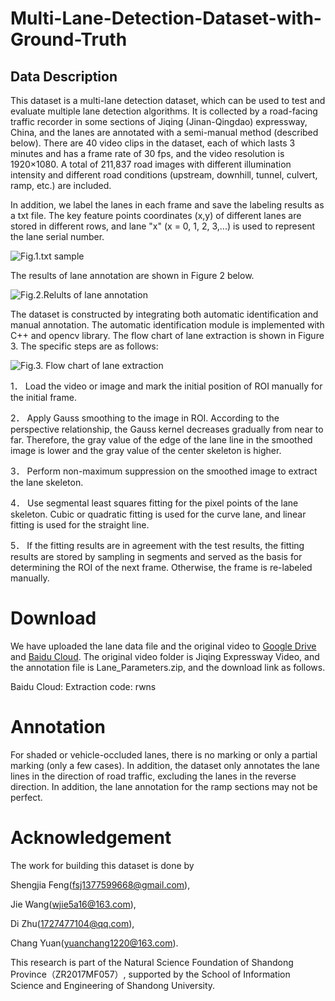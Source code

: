 # Multi-Lane-Detection-Dataset-with-Ground-Truth
## Data Description
This dataset is a multi-lane detection dataset, which can be used to test and evaluate multiple lane detection algorithms. It is collected by a road-facing traffic recorder in some sections of Jiqing (Jinan-Qingdao) expressway, China, and the lanes are annotated with a semi-manual method (described below). There are 40 video clips in the dataset, each of which lasts 3 minutes and has a frame rate of 30 fps, and the video resolution is 1920×1080. A total of 211,837 road images with different illumination intensity and different road conditions (upstream, downhill, tunnel, culvert, ramp, etc.) are included. 

In addition, we label the lanes in each frame and save the labeling results as a txt file. The key feature points coordinates (x,y) of different lanes are stored in different rows, and lane "x" (x = 0, 1, 2, 3,...) is used to represent the lane serial number.

![Fig.1.txt sample](https://i.imgur.com/yEzOYPS.png)

 The results of lane annotation are shown in Figure 2 below.

![Fig.2.Relults of lane annotation](https://i.imgur.com/nkoJRA0.jpg)

The dataset is constructed by integrating both automatic identification and manual annotation. The automatic identification module is implemented with C++ and opencv library. The flow chart of lane extraction is shown in Figure 3. The specific steps are as follows:

![Fig.3. Flow chart of lane extraction](https://i.imgur.com/e2EfqKA.png)

1．	Load the video or image and mark the initial position of ROI manually for the initial frame.
 
2．	Apply Gauss smoothing to the image in ROI. According to the perspective relationship, the Gauss kernel decreases gradually from near to far. Therefore, the gray value of the edge of the lane line in the smoothed image is lower and the gray value of the center skeleton is higher.

3．	Perform non-maximum suppression on the smoothed image to extract the lane skeleton. 

4．	Use segmental least squares fitting for the pixel points of the lane skeleton. Cubic or quadratic fitting is used for the curve lane, and linear fitting is used for the straight line.

5．	If the fitting results are in agreement with the test results, the fitting results are stored by sampling in segments and served as the basis for determining the ROI of the next frame. Otherwise, the frame is re-labeled manually.

# Download
We have uploaded the lane data file and the original video to [Google Drive](https://drive.google.com/drive/folders/1iO6EUira1_irMHnEFjma3vc8LfYKHmQ4?usp=sharing) and [Baidu Cloud](https://pan.baidu.com/s/1Q_ZDAm2byOmd6OUjq4JYZA). The original video folder is Jiqing Expressway Video, and the annotation file is Lane_Parameters.zip, and the download link as follows. 

Baidu Cloud:
Extraction code: rwns 

# Annotation
For shaded or vehicle-occluded lanes, there is no marking or only a partial marking (only a few cases). In addition, the dataset only annotates the lane lines in the direction of road traffic, excluding the lanes in the reverse direction. In addition, the lane annotation for the ramp sections may not be perfect.

# Acknowledgement
The work for building this dataset is done by 

Shengjia Feng(fsj1377599668@gmail.com), 

Jie Wang(wjie5a16@163.com), 

Di Zhu(1727477104@qq.com),

Chang Yuan(yuanchang1220@163.com).

This research is part of the Natural Science Foundation of Shandong Province（ZR2017MF057）, supported by the School of Information Science and Engineering of Shandong University.
